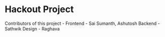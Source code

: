 # Hackout Project
Contributors of this project - 
Frontend - Sai Sumanth, Ashutosh
Backend - Sathwik
Design - Raghava
